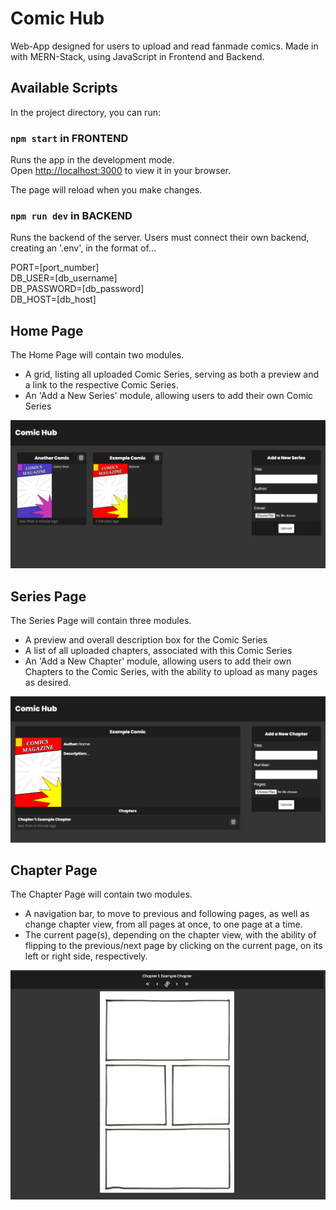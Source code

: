 # Comic Hub

Web-App designed for users to upload and read fanmade comics. Made in with MERN-Stack, using JavaScript in Frontend and Backend.

## Available Scripts

In the project directory, you can run:

### `npm start` in FRONTEND

Runs the app in the development mode.\
Open [http://localhost:3000](http://localhost:3000) to view it in your browser.

The page will reload when you make changes.

### `npm run dev` in BACKEND

Runs the backend of the server. Users must connect their own backend, creating an '.env',
in the format of...

PORT=[port_number] \
DB_USER=[db_username] \
DB_PASSWORD=[db_password] \
DB_HOST=[db_host] 

## Home Page

The Home Page will contain two modules.
- A grid, listing all uploaded Comic Series, serving as both a preview and a link to the
respective Comic Series.
- An 'Add a New Series' module, allowing users to add their own Comic Series

![Home Page Preview](https://github.com/jstnn818/comic-hub/blob/main/readme-images/home_page.png?raw=true)

## Series Page

The Series Page will contain three modules.
- A preview and overall description box for the Comic Series
- A list of all uploaded chapters, associated with this Comic Series
- An 'Add a New Chapter' module, allowing users to add their own Chapters to the Comic Series, with the ability to upload as many pages as desired.

![Series Page Preview](https://github.com/jstnn818/comic-hub/blob/main/readme-images/series_page.png?raw=true)

## Chapter Page

The Chapter Page will contain two modules.
- A navigation bar, to move to previous and following pages, as well as change chapter view, from all pages at once, to one page at a time.
- The current page(s), depending on the chapter view, with the ability of flipping to the previous/next page by clicking on the current page, on its left or right side, respectively.

![Chapter Page Preview](https://github.com/jstnn818/comic-hub/blob/main/readme-images/chapter_page.png?raw=true)